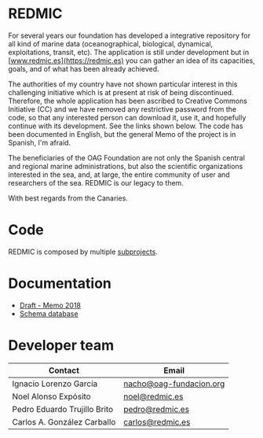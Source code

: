 # REDMIC

For several years our foundation has developed  a integrative repository for all
kind of marine data (oceanographical, biological, dynamical, exploitations, 
transit, etc). The application is still under development but in [www.redmic.es](https://redmic.es)
you can gather an idea of its capacities, goals, and of what has been already
achieved.

The authorities of my country have not shown particular interest in this
challenging initiative which is at present at risk of being discontinued.
Therefore, the whole application has been ascribed to Creative Commons Initiative (CC)
and we have removed any restrictive password from the code, so that any 
interested person can download it, use it, and hopefully continue with its development.
See the links shown below. The code has been documented in English, but the 
general Memo of the project is in Spanish, I'm afraid.

The beneficiaries of the OAG  Foundation are not only the Spanish central and
regional marine administrations, but also the scientific organizations interested
in the sea, and, at large, the entire community of user and researchers of the sea.
REDMIC is our legacy to them.

With best regards from the Canaries.

# Code
REDMIC is composed by multiple [subprojects](https://gitlab.com/redmic-project).

# Documentation
* [Draft - Memo 2018](https://gitlab.com/redmic-project/info/blob/master/documentation/Draft-%20REDMIC%202018.pdf) 
* [Schema database](https://gitlab.com/redmic-project/info/blob/master/documentation/Redmic%20(32)%20Modelo%20l%C3%B3gico%20de%20la%20database.pdf)

# Developer team

| Contact                      	| Email                   	|
|------------------------------	|-------------------------	|
| Ignacio Lorenzo García       	| nacho@oag-fundacion.org 	|
| Noel Alonso Expósito         	| noel@redmic.es          	|
| Pedro Eduardo Trujillo Brito 	| pedro@redmic.es         	|
| Carlos A. González Carballo  	| carlos@redmic.es        	|